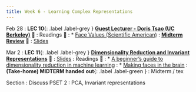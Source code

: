 ```yaml
---
title: Week 6 - Learning Complex Representations
---
```


Feb 28
: **LEC 10**{: .label .label-grey } **[Guest Lecturer - Doris Tsao (UC Berkeley)](https://harvard.hosted.panopto.com/Panopto/Pages/Viewer.aspx?id=b66b1086-f2a3-4f43-b807-ae2b01612419)** 🎥
: Readings 📖
: * [Face Values (Scientific American)](https://canvas.harvard.edu/files/14451539/download?download_frd=1)
: **[Midterm Review](https://harvard.hosted.panopto.com/Panopto/Pages/Viewer.aspx?id=11721056-11a4-4233-b7d9-ae4b000356e1)** 🎥
    : [Slides](https://canvas.harvard.edu/files/14468459/download?download_frd=1)

Mar 2
:  **LEC 11**{: .label .label-grey } **[Dimensionality Reduction and Invariant Representations](#)** 🎥
    : [Slides](https://canvas.harvard.edu/files/14477675/download?download_frd=1)
: Readings 📖
: * [A beginner’s guide to dimensionality reduction in machine learning](https://canvas.harvard.edu/files/14472118/download?download_frd=1)
: * [Making faces in the brain](https://canvas.harvard.edu/files/14472119/download?download_frd=1)
:  **(Take-home) MIDTERM handed out**{: .label .label-green } 
    : Midterm / tex

Section
: Discuss PSET 2
: PCA, Invariant representations
